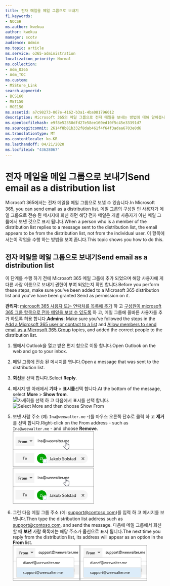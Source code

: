 ```yaml
---
title: 전자 메일을 메일 그룹으로 보내기
f1.keywords:
- NOCSH
ms.author: kwekua
author: kwekua
manager: scotv
audience: Admin
ms.topic: article
ms.service: o365-administration
localization_priority: Normal
ms.collection:
- Adm_O365
- Adm_TOC
ms.custom:
- MSStore_Link
search.appverid:
- BCS160
- MET150
- MOE150
ms.assetid: a7c98273-067e-4162-b3a1-4ba081796012
description: Microsoft 365의 메일 그룹으로 전자 메일을 보내는 방법에 대해 알아봅니다.
ms.openlocfilehash: e9f8e52350dfd27e58ee160ed10f5c45e33391d7
ms.sourcegitcommit: 2614f8b81b332f8dab461f4f64f3adaa6703e0d6
ms.translationtype: MT
ms.contentlocale: ko-KR
ms.lasthandoff: 04/21/2020
ms.locfileid: "43628067"
---
```

# <a name="send-email-as-a-distribution-list"></a><span data-ttu-id="00a30-103">전자 메일을 메일 그룹으로 보내기</span><span class="sxs-lookup"><span data-stu-id="00a30-103">Send email as a distribution list</span></span>

<span data-ttu-id="00a30-104">Microsoft 365에서는 전자 메일을 메일 그룹으로 보낼 수 있습니다.</span><span class="sxs-lookup"><span data-stu-id="00a30-104">In Microsoft 365, you can send email as a distribution list.</span></span> <span data-ttu-id="00a30-105">메일 그룹의 구성원 인 사용자가 메일 그룹으로 전송 된 메시지에 회신 하면 해당 전자 메일은 개별 사용자가 아닌 메일 그룹에서 보낸 것으로 표시 됩니다.</span><span class="sxs-lookup"><span data-stu-id="00a30-105">When a person who is a member of the distribution list replies to a message sent to the distribution list, the email appears to be from the distribution list, not from the individual user.</span></span> <span data-ttu-id="00a30-106">이 항목에서는이 작업을 수행 하는 방법을 보여 줍니다.</span><span class="sxs-lookup"><span data-stu-id="00a30-106">This topic shows you how to do this.</span></span>
  
## <a name="send-email-as-a-distribution-list"></a><span data-ttu-id="00a30-107">전자 메일을 메일 그룹으로 보내기</span><span class="sxs-lookup"><span data-stu-id="00a30-107">Send email as a distribution list</span></span>

<span data-ttu-id="00a30-108">이 단계를 수행 하기 전에 Microsoft 365 메일 그룹에 추가 되었으며 해당 사용자에 게 다른 사람 이름으로 보내기 권한이 부여 되었는지 확인 합니다.</span><span class="sxs-lookup"><span data-stu-id="00a30-108">Before you perform these steps, make sure you've been added to a Microsoft 365 distribution list and you've have been granted Send as permission on it.</span></span>
  
 <span data-ttu-id="00a30-109">**관리자**: [microsoft 365 사용자 또는 연락처를 목록에 추가](../email/add-user-or-contact-to-distribution-list.md) 하 고 [구성원이 microsoft 365 그룹 항목으로 전자 메일을 보낼 수 있도록](../create-groups/allow-members-to-send-as-or-send-on-behalf-of-group.md#allow-members-to-send-email-as-a-group) 하 고, 메일 그룹에 올바른 사용자를 추가 하도록 허용 합니다.</span><span class="sxs-lookup"><span data-stu-id="00a30-109">**Admins**: Make sure you've followed the steps in the [Add a Microsoft 365 user or contact to a list](../email/add-user-or-contact-to-distribution-list.md) and [Allow members to send email as a Microsoft 365 Group](../create-groups/allow-members-to-send-as-or-send-on-behalf-of-group.md#allow-members-to-send-email-as-a-group) topics, and added the correct people to the distribution list.</span></span>
  
1. <span data-ttu-id="00a30-110">웹에서 Outlook을 열고 받은 편지 함으로 이동 합니다.</span><span class="sxs-lookup"><span data-stu-id="00a30-110">Open Outlook on the web and go to your inbox.</span></span> 
    
2. <span data-ttu-id="00a30-111">메일 그룹에 전송 된 메시지를 엽니다.</span><span class="sxs-lookup"><span data-stu-id="00a30-111">Open a message that was sent to the distribution list.</span></span> 
    
3. <span data-ttu-id="00a30-112">**회신**을 선택 합니다.</span><span class="sxs-lookup"><span data-stu-id="00a30-112">Select **Reply**.</span></span> 
    
4. <span data-ttu-id="00a30-113">메시지 맨 아래에서 **기타** \> **표시를**선택 합니다.</span><span class="sxs-lookup"><span data-stu-id="00a30-113">At the bottom of the message, select **More** \> **Show from**.</span></span><br/> <span data-ttu-id="00a30-114">![자세히를 선택 하 고 다음에서 표시를 선택 합니다.](../../media/534f13b7-9f15-48ea-8835-ea2ed1863ece.png)</span><span class="sxs-lookup"><span data-stu-id="00a30-114">![Select More and then choose Show From](../../media/534f13b7-9f15-48ea-8835-ea2ed1863ece.png)</span></span>
  
5. <span data-ttu-id="00a30-115">보낸 사람 주소 (예: `Ina@weewalter.me` -)를 마우스 오른쪽 단추로 클릭 하 고 **제거**를 선택 합니다.</span><span class="sxs-lookup"><span data-stu-id="00a30-115">Right-click on the From address - such as `Ina@weewalter.me` - and choose **Remove**.</span></span><br/> <span data-ttu-id="00a30-116">![보낸 사람 별칭 제거](../../media/9b8d8e8f-dc46-499c-89bd-0a480603bf1f.png)</span><span class="sxs-lookup"><span data-stu-id="00a30-116">![Remove the FROM alias](../../media/9b8d8e8f-dc46-499c-89bd-0a480603bf1f.png)</span></span>
  
6. <span data-ttu-id="00a30-117">그런 다음 메일 그룹 주소 (예: support@contoso.com)를 입력 하 고 메시지를 보냅니다.</span><span class="sxs-lookup"><span data-stu-id="00a30-117">Then type the distribution list address such as support@contoso.com, and send the message.</span></span> <span data-ttu-id="00a30-118">다음에 메일 그룹에서 회신할 때 **보낸** 사람 목록에는 해당 주소가 옵션으로 표시 됩니다.</span><span class="sxs-lookup"><span data-stu-id="00a30-118">The next time you reply from the distribution list, its address will appear as an option in the **From** list.</span></span><br/><span data-ttu-id="00a30-119">![공유 사서함의 별칭이 표시 됩니다.](../../media/f7632a9a-9cab-446c-9e37-23ef50c5b975.png)</span><span class="sxs-lookup"><span data-stu-id="00a30-119">![Alias of the shared mailbox appears](../../media/f7632a9a-9cab-446c-9e37-23ef50c5b975.png)</span></span>
  

